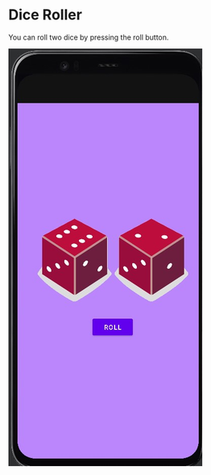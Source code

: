 # Dice Roller
You can roll two dice by pressing the roll button.


![App photo](https://github.com/Berkayacar07/DiceRoller/blob/main/diceRoller.jpg)

